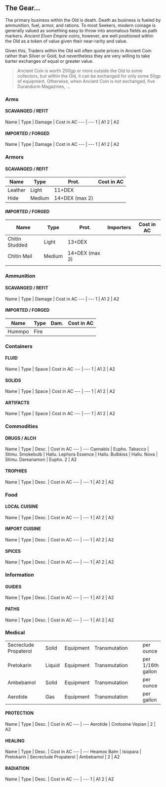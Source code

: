 ## The Gear...
The primary business within the Old is death. Death as business is fueled by ammunition, fuel, armor, and rations. To most Seekers, modern coinage is generally valued as something easy to throw into anomalous fields as path markers. *Ancient Elven Empire* coins, however, are well positioned within the Old as a token of value given their near-rarity and value. 

Given this, Traders within the Old will often quote prices in Ancient Coin rather than Silver or Gold, but nevertheless they are very willing to take barter exchanges of equal or greater value.

> Ancient Coin is worth 200gp or more outside the Old to some collectors, but within the Old, it can be exchanged for only some 50gp of equipment.
> Otherwise, when Ancient Coin is not exchanged, five Durandurm Magazines, ...


### Arms
#### SCAVANGED / REFIT
Name | Type | Damage | Cost in AC 
--- | ---
1 | A1 
2 | A2 
#### IMPORTED / FORGED
Name | Type | Damage | Cost in AC 
--- | ---
1 | A1 
2 | A2 

### Armors
#### SCAVANGED / REFIT
| Name    | Type   | Prot.          | Cost in AC |
| ------- | ------ | -------------- | ---------- |
| Leather | Light  | 11+DEX         |            |
| Hide    | Medium | 14+DEX (max 2) |            |

#### IMPORTED / FORGED
| Name           | Type   | Prot.          | Importers | Cost in AC |
| -------------- | ------ | -------------- | --------- | ---------- |
| Chitin Studded | Light  | 13+DEX         |           |            |
| Chitin Mail    | Medium | 14+DEX (max 3) |           |            |
|                |        |                |           |            |

### Ammunition
#### SCAVANGED / REFIT
Name | Type | Damage | Cost in AC 
--- | ---
1 | A1 
2 | A2 

#### IMPORTED / FORGED
| Name   | Type | Dam. | Cost in AC |
| ------ | ---- | ---- | ---------- |
| Hummpo | Fire |      |            |


### Containers
#### FLUID
Name | Type | Space | Cost in AC 
--- | ---
1 | A1 
2 | A2 
#### SOLIDS
Name | Type | Space | Cost in AC 
--- | ---
1 | A1 
2 | A2 
#### ARTIFACTS
Name | Type | Space | Cost in AC 
--- | ---
1 | A1 
2 | A2 
### Commodities
#### DRUGS / ALCH
Name | Type | Desc. | Cost in AC 
--- | ---
Cannabis | Eupho.
Tabacco | Stimu.
Smokebulb | Hallu.
Lephora Essence | Hallu.
Bulbkiss | Hallu.
Nova | Stimu.
Dareanamon | Eupho.
2 | A2 
#### TROPHIES
Name | Type | Desc. | Cost in AC 
--- | ---
1 | A1 
2 | A2 
### Food
#### LOCAL CUISINE
Name | Type | Desc. | Cost in AC 
--- | ---
1 | A1 
2 | A2 
#### IMPORT CUISINE
Name | Type | Desc. | Cost in AC 
--- | ---
1 | A1 
2 | A2 
#### SPICES
Name | Type | Desc. | Cost in AC 
--- | ---
1 | A1 
2 | A2 
### Information
#### GUIDES
Name | Type | Desc. | Cost in AC 
--- | ---
1 | A1 
2 | A2 
#### PATHS
Name | Type | Desc. | Cost in AC 
--- | ---
1 | A1 
2 | A2 
### Medical
|                       |     |        |           |               |     |     |                   |
| --------------------- | --- | ------ | --------- | ------------- | --- | --- | ----------------- |
| Secreclude Propaterol |     | Solid  | Equipment | Transmutation |     |     | per ounce         |
| Pretokarin            |     | Liquid | Equipment | Transmutation |     |     | per 1/16th gallon |
| Ambebamol             |     | Solid  | Equipment | Transmutation |     |     | per ounce         |
| Aerotide              |     | Gas    | Equipment | Transmutation |     |     | per gallon        |
#### PROTECTION
Name | Type | Desc. | Cost in AC 
--- | ---
Aerotide |
Crotosine Vepian |
2 | A2 
#### HEALING
Name | Type | Desc. | Cost in AC 
--- | ---
Heamox Balm |
Isiopara |
Pretokarin |
Secreclude Propaterol |
Ambebamol |
2 | A2 
#### RADIATION
Name | Type | Desc. | Cost in AC 
--- | ---
1 | A1 
2 | A2 